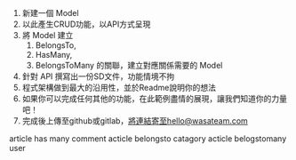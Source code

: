 1. 新建一個 Model
2. 以此產生CRUD功能，以API方式呈現
3. 將 Model 建立 
   1. BelongsTo, 
   2. HasMany, 
   3. BelongsToMany 的關聯，建立對應關係需要的 Model
4. 針對 API 撰寫出一份SD文件，功能情境不拘
5. 程式架構做到最大的沿用性，並於Readme說明你的想法
6. 如果你可以完成任何其他的功能，在此範例盡情的展現，讓我們知道你的力量吧！
7. 完成後上傳至github或gitlab，將連結寄至hello@wasateam.com

article has many comment 
acticle belongsto catagory
acticle belogstomany user

